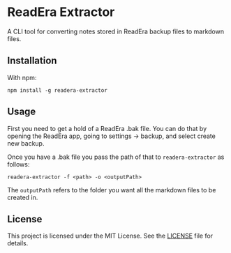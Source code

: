 # ReadEra Extractor

A CLI tool for converting notes stored in ReadEra backup files to markdown files.

## Installation

With npm:
```
npm install -g readera-extractor
```

## Usage

First you need to get a hold of a ReadEra .bak file. You can do that by opening the ReadEra app, going to settings -> backup, and
select create new backup. 

Once you have a .bak file you pass the path of that to `readera-extractor` as follows:

```
readera-extractor -f <path> -o <outputPath>
```

The `outputPath` refers to the folder you want all the markdown files to be created in. 

## License

This project is licensed under the MIT License. See the [LICENSE](./LICENSE) file for details.
